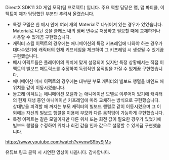 DirectX SDK11 3D 게임 모작(팀 프로젝트) 입니다. 주요 역할 담당은 맵, 맵 파티클, 이펙트이 제가 담당했던 부분만 추려서 올렸습니다.

- 특정 모델은 한 메시 안에 여러 개의 Material로 나뉘어져 있는 경우가 있었습니다. Material로 나뉜 것을 클래스 내의 멤버 변수로 저장하고 필요할 때에 교체하거나 사용할 수 있게끔 구현했습니다.
- 캐릭터 스킬 이펙트의 경우에는 애니메이션의 특정 키프레임에 나와야 하는 경우가 대다수였기에 캐릭터의 현재 키프레임을 체크하여 그 키프레임 시 생성될 수 있게끔 구현했습니다.
- 메시 이펙트들은 플레이어의 위치에 맞게 설정되어 있지만 특정 상황에서는 직접 이펙트의 빌보드 매트릭스를 수정하여 독립적인 움직임을 가질 수 있게끔 구현했습니다.
- 애니메이션 메시 이펙트의 경우에는 대부분 부모 캐릭터의 빌보드 행렬을 바인드 해 위치를 같이 이동시켰습니다.
- 돌고래 이펙트는 애니메이션 모델과 논 애니메이션 모델로 이루어져 있기에 캐릭터의 현재 재생 중인 애니메이션 키프레임에 따라 교체하는 방식으로 구현했습니다. 상대방을 피격할 때 까지는 부모 캐릭터의 빌보드 행렬로 같이 이동시켰으며 그 이외에는 자신의 빌보드 행렬을 이용해 부모와 다른 움직임이 가능하게 구현했습니다.
- 특정 이펙트는 같은 모델이지만 다른 위치 또는 회전 값이 필요한 경우가 있었기에 빌보드 행렬을 수정하여 위치나 회전 값을 인자 값으로 설정할 수 있게끔 구현했습니다.

https://www.youtube.com/watch?v=vnwS9bySjMs

유튜브 링크 클릭 시 시연한 영상이 나옵니다. 감사합니다.
